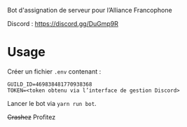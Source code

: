 Bot d'assignation de serveur pour l’Alliance Francophone

Discord : https://discord.gg/DuGmp9R

# Usage

Créer un fichier `.env` contenant :

```
GUILD_ID=469838481770938368
TOKEN=<token obtenu via l’interface de gestion Discord>
```

Lancer le bot via `yarn run bot`.

~~Crashez~~ Profitez
